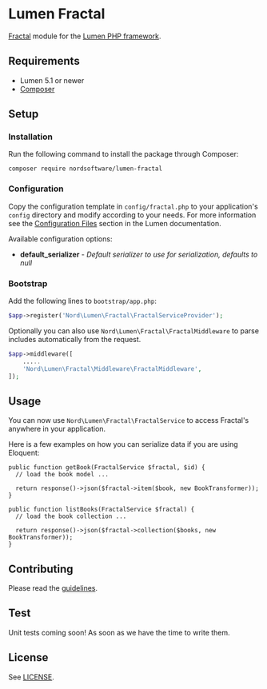 # Lumen Fractal

[Fractal](http://fractal.thephpleague.com/) module for the [Lumen PHP framework](http://lumen.laravel.com/).

## Requirements

- Lumen 5.1 or newer
- [Composer](http://getcomposer.org)

## Setup

### Installation

Run the following command to install the package through Composer:

```
composer require nordsoftware/lumen-fractal
```

### Configuration

Copy the configuration template in `config/fractal.php` to your application's `config` directory and modify according to your needs.
For more information see the [Configuration Files](http://lumen.laravel.com/docs/configuration#configuration-files) section in the Lumen documentation.

Available configuration options:

- **default_serializer** - *Default serializer to use for serialization, defaults to null*

### Bootstrap

Add the following lines to ```bootstrap/app.php```:

```php
$app->register('Nord\Lumen\Fractal\FractalServiceProvider');
```

Optionally you can also use `Nord\Lumen\Fractal\FractalMiddleware` to parse includes automatically from the request.

```php
$app->middleware([
	.....
	'Nord\Lumen\Fractal\Middleware\FractalMiddleware',
]);
```

## Usage

You can now use `Nord\Lumen\Fractal\FractalService` to access Fractal's anywhere in your application.

Here is a few examples on how you can serialize data if you are using Eloquent:

```
public function getBook(FractalService $fractal, $id) {
  // load the book model ...

  return response()->json($fractal->item($book, new BookTransformer));
}
```

```
public function listBooks(FractalService $fractal) {
  // load the book collection ...

  return response()->json($fractal->collection($books, new BookTransformer));
}
```

## Contributing

Please read the [guidelines](.github/CONTRIBUTING.md).

## Test

 Unit tests coming soon! As soon as we have the time to write them.

## License

See [LICENSE](LICENSE).
